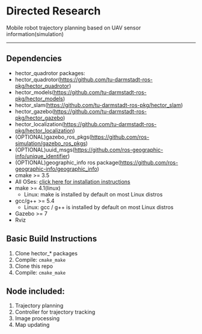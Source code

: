 # Directed Research
Mobile robot trajectory planning based on UAV sensor information(simulation)

---

## Dependencies

* hector_quadrotor packages: 
 * hector_quadrotor(https://github.com/tu-darmstadt-ros-pkg/hector_quadrotor)
 * hector_models(https://github.com/tu-darmstadt-ros-pkg/hector_models)
 * hector_slam(https://github.com/tu-darmstadt-ros-pkg/hector_slam)
 * hector_gazebo(https://github.com/tu-darmstadt-ros-pkg/hector_gazebo)
 * hector_localization(https://github.com/tu-darmstadt-ros-pkg/hector_localization)
 * (OPTIONAL)gazebo_ros_pkgs(https://github.com/ros-simulation/gazebo_ros_pkgs)
 * (OPTIONAL)uuid_msgs(https://github.com/ros-geographic-info/unique_identifier)
* (OPTIONAL)geographic_info ros package(https://github.com/ros-geographic-info/geographic_info)
* cmake >= 3.5
 * All OSes: [click here for installation instructions](https://cmake.org/install/)
* make >= 4.1(linux)
  * Linux: make is installed by default on most Linux distros
* gcc/g++ >= 5.4
  * Linux: gcc / g++ is installed by default on most Linux distros
* Gazebo >= 7
* Rviz

## Basic Build Instructions

1. Clone hector_* packages
2. Compile: `cmake_make`
3. Clone this repo
4. Compile: `cmake_make`

## Node included:

1. Trajectory planning
2. Controller for trajectory tracking
3. Image processing
4. Map updating